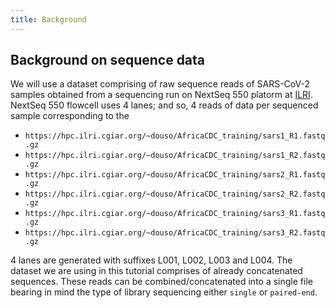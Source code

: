```yaml
---
title: Background
---
```


## Background on sequence data
We will use a dataset comprising of raw sequence reads of SARS-CoV-2 samples
obtained from a sequencing run on NextSeq 550 platorm at [ILRI](www.ilri.org).
NextSeq 550 flowcell uses 4 lanes; and so, 4 reads of data per sequenced sample
corresponding to the

- `https://hpc.ilri.cgiar.org/~douso/AfricaCDC_training/sars1_R1.fastq.gz` 
- `https://hpc.ilri.cgiar.org/~douso/AfricaCDC_training/sars1_R2.fastq.gz` 
- `https://hpc.ilri.cgiar.org/~douso/AfricaCDC_training/sars2_R1.fastq.gz` 
- `https://hpc.ilri.cgiar.org/~douso/AfricaCDC_training/sars2_R2.fastq.gz` 
- `https://hpc.ilri.cgiar.org/~douso/AfricaCDC_training/sars3_R1.fastq.gz` 
- `https://hpc.ilri.cgiar.org/~douso/AfricaCDC_training/sars3_R2.fastq.gz`

4 lanes are generated with suffixes L001, L002, L003 and L004. The dataset we
are using in this tutorial comprises of already concatenated sequences. These
reads can be combined/concatenated into a single file bearing in mind the type
of library sequencing either ```single``` or ```paired-end```.

<br>